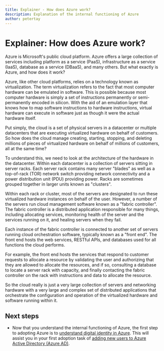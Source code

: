 ```yaml
---
title: Explainer - How does Azure work?
description: Explanation of the internal functioning of Azure
author: petertay
---
```


# Explainer: How does Azure work?

Azure is Microsoft's public cloud platform. Azure offers a large collection of services including platform as a service (PaaS), infrastructure as a service (IaaS), database as a service (DBaaS), and many others. But what exactly is Azure, and how does it work?

Azure, like other cloud platforms, relies on a technology known as virtualization. The term virtualization refers to the fact that most computer hardware can be emulated in software. This is possible because most computer hardware is simply a set of instructions permanently or semi-permanently encoded in silicon. With the aid of an emulation layer that knows how to map software instructions to hardware instructions, virtual hardware can execute in software just as though it were the actual hardware itself.

Put simply, the cloud is a set of physical servers in a datacenter or multiple datacenters that are executing virtualized hardware on behalf of customers. So how does the cloud manage creating, starting, stopping, and deleting millions of pieces of virtualized hardware on behalf of millions of customers, all at the same time?

To understand this, we need to look at the architecture of the hardware in the datacenter.  Within each datacenter is a collection of servers sitting in server racks. Each server rack contains many server "blades" as well as a top-of-rack (TOR) network switch providing network connectivity and a power distribution unit (PDU) providing power. Racks are sometimes grouped together in larger units known as "clusters". 

Within each rack or cluster, most of the servers are designated to run these virtualized hardware instances on behalf of the user. However, a number of the servers run cloud management software known as a "fabric controller". The fabric controller is a distributed application responsible for many things, including allocating services, monitoring health of the server and the services running on it, and healing servers when they fail.

Each instance of the fabric controller is connected to another set of servers running cloud orchestration software, typically known as a "front end". The front end hosts the web services, RESTful APIs, and databases used for all functions the cloud performs. 

For example, the front end hosts the services that respond to customer requests to allocate a resource by validating the user and authorizing that they are allowed to allocate the resources, and if so, consulting a database to locate a server rack with capacity, and finally contacting the fabric controller on the rack with instructions and data to allocate the resource.

So the cloud really is just a very large collection of servers and networking hardware with a very large and complex set of distributed applications that orchestrate the configuration and operation of the virtualized hardware and software running within it.  

## Next steps

* Now that you understand the internal functioning of Azure, the first step to adopting Azure is to [understand digital identity in Azure](tenant-explainer.md). This will assist you in your first adoption task of [adding new users to Azure Active Directory (Azure AD)](/azure/active-directory/add-users-azure-active-directory?toc=/azure/architecture/cloud-adoption-guide/toc.json).

